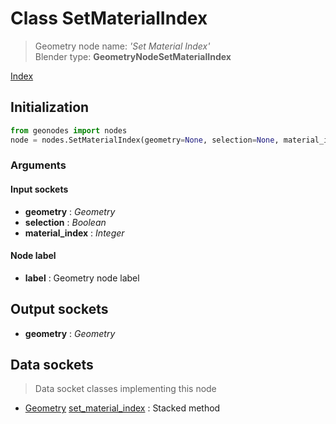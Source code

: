 
# Class SetMaterialIndex

> Geometry node name: _'Set Material Index'_<br>Blender type:  **GeometryNodeSetMaterialIndex**


[Index](/docs/index.md)

## Initialization


```python
from geonodes import nodes
node = nodes.SetMaterialIndex(geometry=None, selection=None, material_index=None, label=None)
```


### Arguments


#### Input sockets



- **geometry** : _Geometry_
- **selection** : _Boolean_
- **material_index** : _Integer_



#### Node label



- **label** : Geometry node label



## Output sockets



- **geometry** : _Geometry_



## Data sockets

> Data socket classes implementing this node




- [Geometry](../sockets/Geometry.md) [set_material_index](../sockets/Geometry.md#set_material_index) : Stacked method


